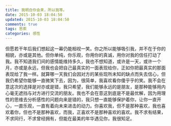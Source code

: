```yaml
---
title: 我明白你会来，所以我等。
date: 2015-10-03 18:04:50
updated: 2015-10-03 18:04:50
comments: true
tags: 思索
categories: 感性
---
```

   但愿若干年后我们想起这一幕仍能相视一笑。你之所以能够吸引我，并不在于你的相貌，亦或是其他。但你单纯，你乐观，你用你的真诚，用你对我的信任打动了我。我不知道我们间的感情能维持多久，我也不想知道，或许是一天，或许一个月，亦或是永远，但我也会把自己最真实的一面表现给你，正如你把最真实的那面表现给了我一样。就算哪一天我们会因对方的某些现所未知的缺点而失去信心，但我仍希望你能够一直微笑下去，因为，很简单，我喜欢看你傻乎乎的笑。我不会在意这次的选择是对亦或是错，我只希望，我们能够永远的是朋友，是那种能够用内心毫无遮挡与对方进行交流的朋友。我也不会在意这到底是不是最优解，因为用理性的思维去分析感性的问题向来是错的，我只想一直能够保护着你，让你一直开心，一直乐观，一直有着向未来进击的动力。你喜欢我，但不是那种喜欢，我也喜欢着你，但也不是那种喜欢，而我，正喜欢不是那种喜欢的喜欢。我不求有结果，不求同行，不求曾经拥有，但能在最美的年华遇见你，我很知足。
